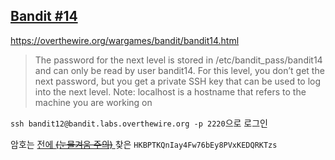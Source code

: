 ## [Bandit #14](https://overthewire.org/wargames/bandit/bandit14.html)

https://overthewire.org/wargames/bandit/bandit14.html
> The password for the next level is stored in /etc/bandit_pass/bandit14 and can only be read by user bandit14. For this level, you don’t get the next password, but you get a private SSH key that can be used to log into the next level. Note: localhost is a hostname that refers to the machine you are working on

``` ssh bandit12@bandit.labs.overthewire.org -p 2220 ```으로 로그인  

암호는 [전에 ~~(눈물겨움 주의)~~ ](./bandit13.md) 찾은 ```HKBPTKQnIay4Fw76bEy8PVxKEDQRKTzs```
